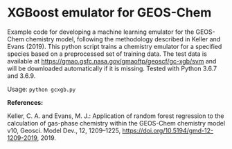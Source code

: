 # XGBoost emulator for GEOS-Chem
Example code for developing a machine learning emulator for the GEOS-Chem chemistry model, following the methodology described in Keller and Evans (2019). This python script trains a chemistry emulator for a specified species based on a preprocessed set of training data. The test data is available at https://gmao.gsfc.nasa.gov/gmaoftp/geoscf/gc-xgb/svm and will be downloaded automatically if it is missing. Tested with Python 3.6.7 and 3.6.9.

Usage: `python gcxgb.py`

**References:**

Keller, C. A. and Evans, M. J.: Application of random forest regression to the calculation of gas-phase chemistry within the GEOS-Chem chemistry model v10, Geosci. Model Dev., 12, 1209–1225, https://doi.org/10.5194/gmd-12-1209-2019, 2019.
